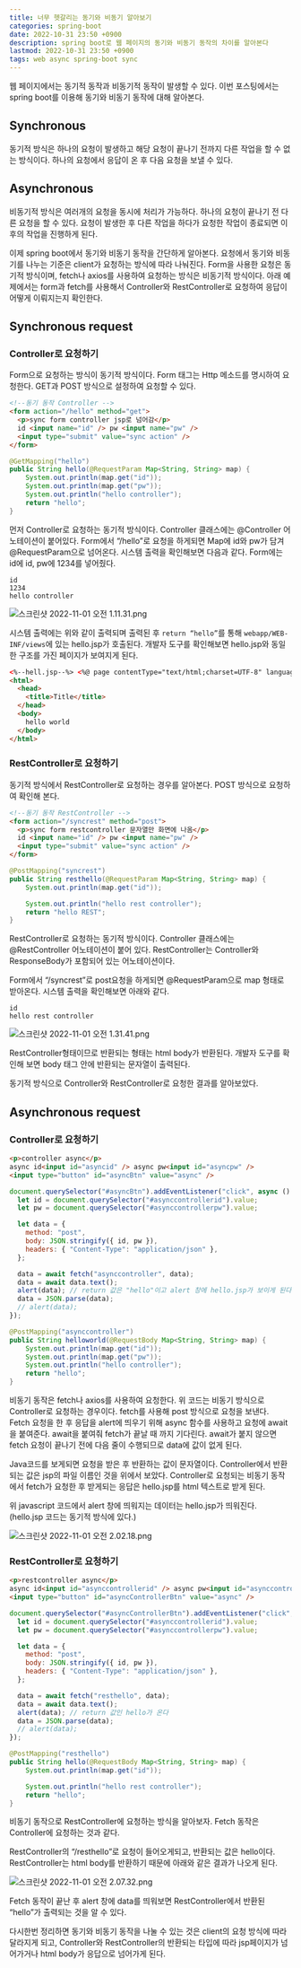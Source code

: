 ```yaml
---
title: 너무 헷갈리는 동기와 비동기 알아보기
categories: spring-boot
date: 2022-10-31 23:50 +0900
description: spring boot로 웹 페이지의 동기와 비동기 동작의 차이를 알아본다
lastmod: 2022-10-31 23:50 +0900
tags: web async spring-boot sync
---
```


웹 페이지에서는 동기적 동작과 비동기적 동작이 발생할 수 있다. 이번 포스팅에서는 spring boot를 이용해 동기와 비동기 동작에 대해 알아본다.

## Synchronous

동기적 방식은 하나의 요청이 발생하고 해당 요청이 끝나기 전까지 다른 작업을 할 수 없는 방식이다. 하나의 요청에서 응답이 온 후 다음 요청을 보낼 수 있다.

## Asynchronous

비동기적 방식은 여러개의 요청을 동시에 처리가 가능하다. 하나의 요청이 끝나기 전 다른 요청을 할 수 있다. 요청이 발생한 후 다른 작업을 하다가 요청한 작업이 종료되면 이후의 작업을 진행하게 된다.

이제 spring boot에서 동기와 비동기 동작을 간단하게 알아본다. 요청에서 동기와 비동기를 나누는 기준은 client가 요청하는 방식에 따라 나눠진다. Form을 사용한 요청은 동기적 방식이며, fetch나 axios를 사용하여 요청하는 방식은 비동기적 방식이다. 아래 예제에서는 form과 fetch를 사용해서 Controller와 RestController로 요청하여 응답이 어떻게 이뤄지는지 확인한다.

## Synchronous request

### Controller로 요청하기

Form으로 요청하는 방식이 동기적 방식이다. Form 태그는 Http 메소드를 명시하여 요청한다. GET과 POST 방식으로 설정하여 요청할 수 있다.

```html
<!--동기 동작 Controller -->
<form action="/hello" method="get">
  <p>sync form controller jsp로 넘어감</p>
  id <input name="id" /> pw <input name="pw" />
  <input type="submit" value="sync action" />
</form>
```

```java
@GetMapping("hello")
public String hello(@RequestParam Map<String, String> map) {
    System.out.println(map.get("id"));
    System.out.println(map.get("pw"));
    System.out.println("hello controller");
    return "hello";
}
```

먼저 Controller로 요청하는 동기적 방식이다. Controller 클래스에는 @Controller 어노테이션이 붙어있다. Form에서 “/hello”로 요청을 하게되면 Map에 id와 pw가 담겨 @RequestParam으로 넘어온다. 시스템 출력을 확인해보면 다음과 같다. Form에는 id에 id, pw에 1234를 넣어줬다.

```
id
1234
hello controller
```

![스크린샷 2022-11-01 오전 1.11.31.png](/images/posting/spring/async/pic1.png)

시스템 출력에는 위와 같이 출력되며 출력된 후 `return “hello”`를 통해 `webapp/WEB-INF/views`에 있는 hello.jsp가 호출된다. 개발자 도구를 확인해보면 hello.jsp와 동일한 구조를 가진 페이지가 보여지게 된다.

```html
<%--hell.jsp--%> <%@ page contentType="text/html;charset=UTF-8" language="java" %>
<html>
  <head>
    <title>Title</title>
  </head>
  <body>
    hello world
  </body>
</html>
```

### RestController로 요청하기

동기적 방식에서 RestController로 요청하는 경우를 알아본다. POST 방식으로 요청하여 확인해 본다.

```html
<!--동기 동작 RestController -->
<form action="/syncrest" method="post">
  <p>sync form restcontroller 문자열만 화면에 나옴</p>
  id <input name="id" /> pw <input name="pw" />
  <input type="submit" value="sync action" />
</form>
```

```java
@PostMapping("syncrest")
public String resthello(@RequestParam Map<String, String> map) {
    System.out.println(map.get("id"));

    System.out.println("hello rest controller");
    return "hello REST";
}
```

RestController로 요청하는 동기적 방식이다. Controller 클래스에는 @RestController 어노테이션이 붙어 있다. RestController는 Controller와 ResponseBody가 포함되어 있는 어노테이션이다.

Form에서 “/syncrest”로 post요청을 하게되면 @RequestParam으로 map 형태로 받아온다. 시스템 출력을 확인해보면 아래와 같다.

```
id
hello rest controller
```

![스크린샷 2022-11-01 오전 1.31.41.png](/images/posting/spring/async/pic2.png)

RestController형태이므로 반환되는 형태는 html body가 반환된다. 개발자 도구를 확인해 보면 body 태그 안에 반환되는 문자열이 출력된다.

동기적 방식으로 Controller와 RestController로 요청한 결과를 알아보았다.

## Asynchronous request

### Controller로 요청하기

```html
<p>controller async</p>
async id<input id="asyncid" /> async pw<input id="asyncpw" />
<input type="button" id="asyncBtn" value="async" />
```

```jsx
document.querySelector("#asyncBtn").addEventListener("click", async () => {
  let id = document.querySelector("#asynccontrollerid").value;
  let pw = document.querySelector("#asynccontrollerpw").value;

  let data = {
    method: "post",
    body: JSON.stringify({ id, pw }),
    headers: { "Content-Type": "application/json" },
  };

  data = await fetch("asynccontroller", data);
  data = await data.text();
  alert(data); // return 값은 "hello"이고 alert 창에 hello.jsp가 보이게 된다.
  data = JSON.parse(data);
  // alert(data);
});
```

```java
@PostMapping("asynccontroller")
public String helloworld(@RequestBody Map<String, String> map) {
    System.out.println(map.get("id"));
    System.out.println(map.get("pw"));
    System.out.println("hello controller");
    return "hello";
}
```

비동기 동작은 fetch나 axios를 사용하여 요청한다. 위 코드는 비동기 방식으로 Controller로 요청하는 경우이다. fetch를 사용해 post 방식으로 요청을 보낸다. Fetch 요청을 한 후 응답을 alert에 띄우기 위해 async 함수를 사용하고 요청에 await을 붙여준다. await을 붙여줘 fetch가 끝날 때 까지 기다린다. await가 붙지 않으면 fetch 요청이 끝나기 전에 다음 줄이 수행되므로 data에 값이 없게 된다.

Java코드를 보게되면 요청을 받은 후 반환하는 값이 문자열이다. Controller에서 반환되는 값은 jsp의 파일 이름인 것을 위에서 보았다. Controller로 요청되는 비동기 동작에서 fetch가 요청한 후 받게되는 응답은 hello.jsp를 html 텍스트로 받게 된다.

위 javascript 코드에서 alert 창에 띄워지는 데이터는 hello.jsp가 띄워진다. (hello.jsp 코드는 동기적 방식에 있다.)

![스크린샷 2022-11-01 오전 2.02.18.png](/images/posting/spring/async/pic3.png)

### RestController로 요청하기

```html
<p>restcontroller async</p>
async id<input id="asynccontrollerid" /> async pw<input id="asynccontrollerpw" />
<input type="button" id="asyncControllerBtn" value="async" />
```

```jsx
document.querySelector("#asyncControllerBtn").addEventListener("click", async () => {
  let id = document.querySelector("#asynccontrollerid").value;
  let pw = document.querySelector("#asynccontrollerpw").value;

  let data = {
    method: "post",
    body: JSON.stringify({ id, pw }),
    headers: { "Content-Type": "application/json" },
  };

  data = await fetch("resthello", data);
  data = await data.text();
  alert(data); // return 값인 hello가 온다
  data = JSON.parse(data);
  // alert(data);
});
```

```java
@PostMapping("resthello")
public String hello(@RequestBody Map<String, String> map) {
    System.out.println(map.get("id"));

    System.out.println("hello rest controller");
    return "hello";
}
```

비동기 동작으로 RestController에 요청하는 방식을 알아보자. Fetch 동작은 Controller에 요청하는 것과 같다.

RestController의 “/resthello”로 요청이 들어오게되고, 반환되는 값은 hello이다. RestController는 html body를 반환하기 때문에 아래와 같은 결과가 나오게 된다.

![스크린샷 2022-11-01 오전 2.07.32.png](/images/posting/spring/async/pic4.png)

Fetch 동작이 끝난 후 alert 창에 data를 띄워보면 RestController에서 반환된 “hello”가 출력되는 것을 알 수 있다.

다시한번 정리하면 동기와 비동기 동작을 나눌 수 있는 것은 client의 요청 방식에 따라 달라지게 되고, Controller와 RestController의 반환되는 타입에 따라 jsp페이지가 넘어가거나 html body가 응답으로 넘어가게 된다.
